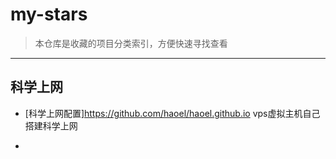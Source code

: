 # my-stars
>  本仓库是收藏的项目分类索引，方便快速寻找查看

---

## 科学上网

- [科学上网配置]https://github.com/haoel/haoel.github.io vps虚拟主机自己搭建科学上网



- [科学上网]: http://www.baidu.con

  
